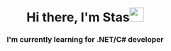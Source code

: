 <h1 align="center">Hi there, I'm Stas<img src="https://github.com/blackcater/blackcater/raw/main/images/Hi.gif" height="32"/></h1>
<h3 align="center">I'm currently learning for .NET/C# developer</h3>

